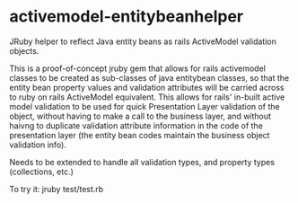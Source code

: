 activemodel-entitybeanhelper
============================

JRuby helper to reflect Java entity beans as rails ActiveModel validation objects.

This is a proof-of-concept jruby gem that allows for
rails activemodel classes to be created as sub-classes 
of java entitybean classes, so that the entity bean 
property values and validation attributes will be carried 
across to ruby on rails ActiveModel equivalent. 
This allows for rails' in-built active model validation 
to be used for quick Presentation Layer validation of 
the object, without having to make a call to the business
layer, and without haivng to duplicate validation attribute
information in the code of the presentation layer (the entity
bean codes maintain the business object validation info).

Needs to be extended to handle all validation types, and
property types (collections, etc.)

To try it: jruby test/test.rb